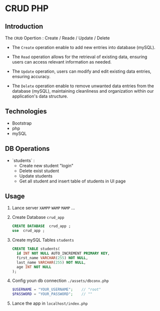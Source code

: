 # CRUD PHP

## Introduction

The `CRUD` Opertion : Create / Reade / Update / Delete

- The `Create` operation enable to add new entries into database (mySQL).

- The `Read` operation allows for the retrieval of existing data, ensuring users can access relevant information as needed.

- The `Update` operation, users can modify and edit existing data entries, ensuring accuracy.

- The `Delete` operation enable to remove unwanted data entries from the database (mySQL), maintaining cleanliness and organization within our application's data structure.

## Technologies

<ul>    
    <li>Bootstrap</li>
    <li>php</li>
    <li>mySQL</li>
  </ul>

## DB Operations

<ul>
    <li>
      <span>`students` :</span>
      <ul>
        <li>Create new student "login"</li>
        <li>Delete exist student</li>
        <li>Update students</li>
        <li>Get all student and insert table of students in UI page</li>
      </ul>
    </li>
  </ul>

## Usage

1. Lance server `XAMPP` `WAMP` `MAMP` ...

2. Create Database `crud_app`
   
   ```sql
   CREATE DATABASE  crud_app ;
   use  crud_app ;
   ```

3. Create mySQL Tables `students`
   
   ```sql
   CREATE TABLE students(
     id INT NOT NULL AUTO_INCREMENT PRIMARY KEY,
     first_name VARCHAR(255) NOT NULL,
     last_name VARCHAR(255) NOT NULL,
     age INT NOT NULL
   );
   ```

4. Config youn db connection `./assets/dbconx.php` 
   
   ```php
   $USERNAME = "YOUR_USERNAME";    // "root"
   $PASSWORD = "YOUR_PASSWORD";    // ""
   ```

5. Lance the app in `localhost/index.php`


